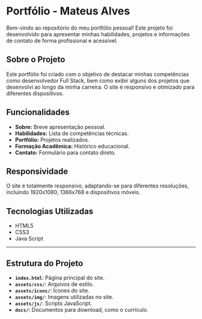 # Portfólio - Mateus Alves

Bem-vindo ao repositório do meu portfólio pessoal! Este projeto foi desenvolvido para apresentar minhas habilidades, projetos e informações de contato de forma profissional e acessível.

## Sobre o Projeto

Este portfólio foi criado com o objetivo de destacar minhas competências como desenvolvedor Full Stack, bem como exibir alguns dos projetos que desenvolvi ao longo da minha carreira. O site é responsivo e otimizado para diferentes dispositivos.

## Funcionalidades

- **Sobre:** Breve apresentação pessoal.
- **Habilidades:** Lista de competências técnicas.
- **Portfólio:** Projetos realizados.
- **Formação Acadêmica:** Histórico educacional.
- **Contato:** Formulário para contato direto.

## Responsividade

O site é totalmente responsivo, adaptando-se para diferentes resoluções, incluindo 1920x1080, 1366x768 e dispositivos móveis.

## Tecnologias Utilizadas

- HTML5
- CSS3
- Java Script
---

## Estrutura do Projeto

- **`index.html`**: Página principal do site.
- **`assets/css/`**: Arquivos de estilo.
- **`assets/icons/`**: Ícones do site.
- **`assets/img/`**: Imagens utilizadas no site.
- **`assets/js/`**: Scripts JavaScript.
- **`docs/`**: Documentos para download, como o currículo.
